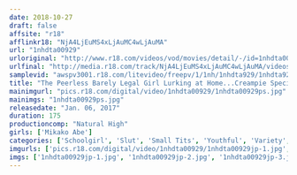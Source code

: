 ```yaml
---
date: 2018-10-27
draft: false
affsite: "r18"
afflinkr18: "NjA4LjEuMS4xLjAuMC4wLjAuMA"
url: "1nhdta00929"
urloriginal: "http://www.r18.com/videos/vod/movies/detail/-/id=1nhdta00929"
urlfinal: "http://media.r18.com/track/NjA4LjEuMS4xLjAuMC4wLjAuMA/videos/vod/movies/detail/-/id=1nhdta00929"
samplevid: "awspv3001.r18.com/litevideo/freepv/1/1nh/1nhdta929/1nhdta929_dmb_w.mp4"
title: "The Peerless Barely Legal Girl Lurking at Home...Creampie Special! The Guy Fucking the Cock-Loving Mikako Abe Just Inches Behind His Wife's Back!"
mainimgurl: "pics.r18.com/digital/video/1nhdta00929/1nhdta00929ps.jpg"
mainimgs: "1nhdta00929ps.jpg"
releasedate: "Jan. 06, 2017"
duration: 175
productioncomp: "Natural High"
girls: ['Mikako Abe']
categories: ['Schoolgirl', 'Slut', 'Small Tits', 'Youthful', 'Variety', 'Shaved Pussy', 'Featured Actress', 'Hi-Def']
imgurls: ['pics.r18.com/digital/video/1nhdta00929/1nhdta00929jp-1.jpg', 'pics.r18.com/digital/video/1nhdta00929/1nhdta00929jp-2.jpg', 'pics.r18.com/digital/video/1nhdta00929/1nhdta00929jp-3.jpg', 'pics.r18.com/digital/video/1nhdta00929/1nhdta00929jp-4.jpg', 'pics.r18.com/digital/video/1nhdta00929/1nhdta00929jp-5.jpg', 'pics.r18.com/digital/video/1nhdta00929/1nhdta00929jp-6.jpg', 'pics.r18.com/digital/video/1nhdta00929/1nhdta00929jp-7.jpg', 'pics.r18.com/digital/video/1nhdta00929/1nhdta00929jp-8.jpg', 'pics.r18.com/digital/video/1nhdta00929/1nhdta00929jp-9.jpg', 'pics.r18.com/digital/video/1nhdta00929/1nhdta00929jp-10.jpg', 'pics.r18.com/digital/video/1nhdta00929/1nhdta00929jp-11.jpg', 'pics.r18.com/digital/video/1nhdta00929/1nhdta00929jp-12.jpg', 'pics.r18.com/digital/video/1nhdta00929/1nhdta00929jp-13.jpg', 'pics.r18.com/digital/video/1nhdta00929/1nhdta00929jp-14.jpg', 'pics.r18.com/digital/video/1nhdta00929/1nhdta00929jp-15.jpg', 'pics.r18.com/digital/video/1nhdta00929/1nhdta00929jp-16.jpg', 'pics.r18.com/digital/video/1nhdta00929/1nhdta00929jp-17.jpg', 'pics.r18.com/digital/video/1nhdta00929/1nhdta00929jp-18.jpg', 'pics.r18.com/digital/video/1nhdta00929/1nhdta00929jp-19.jpg', 'pics.r18.com/digital/video/1nhdta00929/1nhdta00929jp-20.jpg']
imgs: ['1nhdta00929jp-1.jpg', '1nhdta00929jp-2.jpg', '1nhdta00929jp-3.jpg', '1nhdta00929jp-4.jpg', '1nhdta00929jp-5.jpg', '1nhdta00929jp-6.jpg', '1nhdta00929jp-7.jpg', '1nhdta00929jp-8.jpg', '1nhdta00929jp-9.jpg', '1nhdta00929jp-10.jpg', '1nhdta00929jp-11.jpg', '1nhdta00929jp-12.jpg', '1nhdta00929jp-13.jpg', '1nhdta00929jp-14.jpg', '1nhdta00929jp-15.jpg', '1nhdta00929jp-16.jpg', '1nhdta00929jp-17.jpg', '1nhdta00929jp-18.jpg', '1nhdta00929jp-19.jpg', '1nhdta00929jp-20.jpg']
---
```

